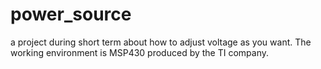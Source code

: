 # power_source
a project during short term about how to adjust voltage as you want. The working environment is MSP430 produced by the TI  company.
